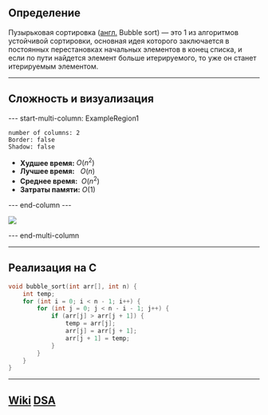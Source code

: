 ## Определение
Пузырьковая сортировка ([англ.](https://ru.wikipedia.org/wiki/%D0%90%D0%BD%D0%B3%D0%BB%D0%B8%D0%B9%D1%81%D0%BA%D0%B8%D0%B9_%D1%8F%D0%B7%D1%8B%D0%BA "Английский язык") Bubble sort) — это 1 из алгоритмов устойчивой сортировки, основная идея которого заключается в постоянных перестановках начальных элементов в конец списка, и если по пути найдется элемент больше итерируемого, то уже он станет итерируемым элементом.

---
## Сложность и визуализация
--- start-multi-column: ExampleRegion1  
```column-settings  
number of columns: 2  
Border: false
Shadow: false
```

- **Худшее время:** $O(n^2)$
- **Лучшее время:**   $O(n)$
- **Среднее время:**  $O(n^2)$
- **Затраты памяти:** $O(1)$

--- end-column ---

![](bubble_sort.gif)

--- end-multi-column

---
## Реализация на C
```c
void bubble_sort(int arr[], int n) {
    int temp;
    for (int i = 0; i < n - 1; i++) {
        for (int j = 0; j < n - i - 1; j++) {
            if (arr[j] > arr[j + 1]) {
                temp = arr[j];
                arr[j] = arr[j + 1];
                arr[j + 1] = temp;
            }
        }
    }
}
```


---
## [Wiki](https://ru.wikipedia.org/wiki/Сортировка_пузырьком) [DSA](https://www.w3schools.com/dsa/dsa_algo_bubblesort.php)